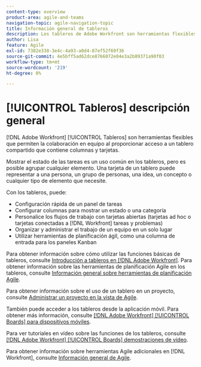 ```yaml
---
content-type: overview
product-area: agile-and-teams
navigation-topic: agile-navigation-topic
title: Información general de tableros
description: Los tableros de Adobe Workfront son herramientas flexibles que permiten la colaboración en equipo al proporcionar acceso a un tablero compartido que contiene columnas y tarjetas.
author: Lisa
feature: Agile
exl-id: 7382e338-3e4c-4a93-a0d4-87ef52f69f36
source-git-commit: 4e5bff5ad62dce8766072e04e3a2b89371a90f03
workflow-type: tm+mt
source-wordcount: '219'
ht-degree: 0%

---
```


# [!UICONTROL Tableros] descripción general

[!DNL Adobe Workfront] [!UICONTROL Tableros] son herramientas flexibles que permiten la colaboración en equipo al proporcionar acceso a un tablero compartido que contiene columnas y tarjetas.

Mostrar el estado de las tareas es un uso común en los tableros, pero es posible agrupar cualquier elemento. Una tarjeta de un tablero puede representar a una persona, un grupo de personas, una idea, un concepto o cualquier tipo de elemento que necesite.

Con los tableros, puede:

* Configuración rápida de un panel de tareas
* Configurar columnas para mostrar un estado o una categoría
* Personalice los flujos de trabajo con tarjetas abiertas (tarjetas ad hoc o tarjetas conectadas a [!DNL Workfront] tareas y problemas)
* Organizar y administrar el trabajo de un equipo en un solo lugar
* Utilizar herramientas de planificación ágil, como una columna de entrada para los paneles Kanban

Para obtener información sobre cómo utilizar las funciones básicas de tableros, consulte [Introducción a tableros en [!DNL Adobe Workfront]](../agile/get-started-with-boards/get-started-with-boards.md). Para obtener información sobre las herramientas de planificación Agile en los tableros, consulte [Información general sobre herramientas de planificación Agile](/help/quicksilver/agile/use-boards-agile-planning-tools/agile-planning-tools-overview.md).

Para obtener información sobre el uso de un tablero en un proyecto, consulte [Administrar un proyecto en la vista de Agile](/help/quicksilver/manage-work/projects/manage-projects/manage-projects-in-agile-view.md).

También puede acceder a los tableros desde la aplicación móvil. Para obtener más información, consulte [[!DNL Adobe Workfront] [!UICONTROL Boards] para dispositivos móviles](/help/quicksilver/workfront-basics/mobile-apps/using-the-workfront-mobile-app/mobile-boards.md).

Para ver tutoriales en vídeo sobre las funciones de los tableros, consulte [[!DNL Adobe Workfront] [!UICONTROL Boards] demostraciones de vídeo](/help/quicksilver/agile/get-started-with-boards/boards-video-demonstrations.md).

Para obtener información sobre herramientas Agile adicionales en [!DNL Workfront], consulte [Información general de Agile](../agile/agile-overview.md).
